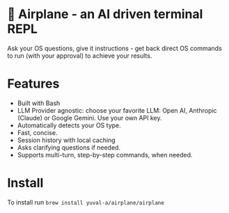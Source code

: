 # 🛫 Airplane - an AI driven terminal REPL
Ask your OS questions, give it instructions - get back direct OS commands to run (with your approval) to achieve your results.

# Features
* Built with Bash
* LLM Provider agnostic: choose your favorite LLM: Open AI, Anthropic (Claude) or Google Gemini. Use your own API key.
* Automatically detects your OS type.
* Fast, concise.
* Session history with local caching
* Asks clarifying questions if needed.
* Supports multi-turn, step-by-step commands, when needed.

# Install
To install run `brew install yuval-a/airplane/airplane`
